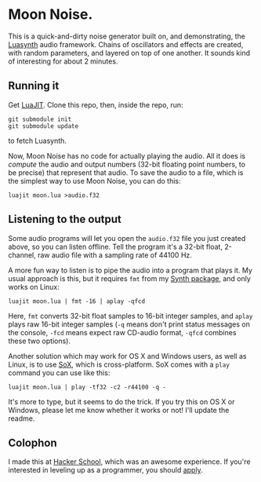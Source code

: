 # Moon Noise.

This is a quick-and-dirty noise generator built on, and demonstrating,
the [Luasynth](https://github.com/graue/luasynth) audio framework.
Chains of oscillators and effects are created, with random parameters,
and layered on top of one another.
It sounds kind of interesting for about 2 minutes.

## Running it

Get [LuaJIT](http://luajit.org/). Clone this repo, then, inside the repo,
run:

    git submodule init
    git submodule update

to fetch Luasynth.

Now, Moon Noise has no code for actually playing the audio. All it does is
*compute* the audio and output numbers (32-bit floating point numbers, to be
precise) that represent that audio. To save the audio to a file, which is the
simplest way to use Moon Noise, you can do this:

    luajit moon.lua >audio.f32

## Listening to the output

Some audio programs will let you open the `audio.f32` file you just created
above, so you can listen offline. Tell the program it's a 32-bit float,
2-channel, raw audio file with a sampling rate of 44100 Hz.

A more fun way to listen is to pipe the audio into a program that plays it.
My usual approach is this, but it requires `fmt` from my
[Synth package](https://github.com/graue/synth), and only works on Linux:

    luajit moon.lua | fmt -16 | aplay -qfcd

Here, `fmt` converts 32-bit float samples to 16-bit integer samples, and
`aplay` plays raw 16-bit integer samples (`-q` means don't print status
messages on the console, `-fcd` means expect raw CD-audio format, `-qfcd`
combines these two options).

Another solution which may work for OS X and Windows users, as well as Linux,
is to use [SoX](http://sox.sourceforge.net/), which is cross-platform.
SoX comes with a `play` command you can use like this:

    luajit moon.lua | play -tf32 -c2 -r44100 -q -

It's more to type, but it seems to do the trick. If you try this on OS X or
Windows, please let me know whether it works or not! I'll update the readme.

## Colophon

I made this at [Hacker School](https://www.hackerschool.com/), which was an
awesome experience. If you're interested in leveling up as a programmer,
you should [apply](https://www.hackerschool.com/apply).
